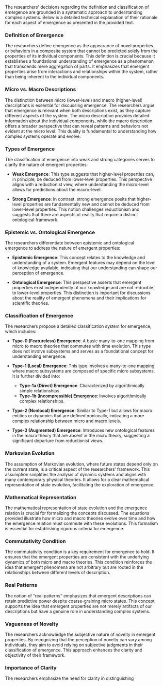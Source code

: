 The researchers' decisions regarding the definition and classification of emergence are grounded in a systematic approach to understanding complex systems. Below is a detailed technical explanation of their rationale for each aspect of emergence as presented in the provided text.

### Definition of Emergence
The researchers define emergence as the appearance of novel properties or behaviors in a composite system that cannot be predicted solely from the properties of its individual components. This definition is crucial because it establishes a foundational understanding of emergence as a phenomenon that transcends mere aggregation of parts. It emphasizes that emergent properties arise from interactions and relationships within the system, rather than being inherent to the individual components.

### Micro vs. Macro Descriptions
The distinction between micro (lower-level) and macro (higher-level) descriptions is essential for discussing emergence. The researchers argue that emergence is relevant when both descriptions exist, as they capture different aspects of the system. The micro description provides detailed information about the individual components, while the macro description offers a broader perspective that can reveal patterns and behaviors not evident at the micro level. This duality is fundamental to understanding how complex systems operate and evolve.

### Types of Emergence
The classification of emergence into weak and strong categories serves to clarify the nature of emergent properties:

- **Weak Emergence**: This type suggests that higher-level properties can, in principle, be deduced from lower-level properties. This perspective aligns with a reductionist view, where understanding the micro-level allows for predictions about the macro-level.
  
- **Strong Emergence**: In contrast, strong emergence posits that higher-level properties are fundamentally new and cannot be deduced from lower-level properties. This notion challenges reductionism and suggests that there are aspects of reality that require a distinct ontological framework.

### Epistemic vs. Ontological Emergence
The researchers differentiate between epistemic and ontological emergence to address the nature of emergent properties:

- **Epistemic Emergence**: This concept relates to the knowledge and understanding of a system. Emergent features may depend on the level of knowledge available, indicating that our understanding can shape our perception of emergence.
  
- **Ontological Emergence**: This perspective asserts that emergent properties exist independently of our knowledge and are not reducible to lower-level properties. This distinction is important for discussions about the reality of emergent phenomena and their implications for scientific theories.

### Classification of Emergence
The researchers propose a detailed classification system for emergence, which includes:

- **Type-0 (Featureless) Emergence**: A basic many-to-one mapping from micro to macro theories that commutes with time evolution. This type does not involve subsystems and serves as a foundational concept for understanding emergence.

- **Type-1 (Local) Emergence**: This type involves a many-to-one mapping where macro subsystems are composed of specific micro subsystems. It is further divided into:
  - **Type-1a (Direct) Emergence**: Characterized by algorithmically simple relationships.
  - **Type-1b (Incompressible) Emergence**: Involves algorithmically complex relationships.

- **Type-2 (Nonlocal) Emergence**: Similar to Type-1 but allows for macro entities or dynamics that are defined nonlocally, indicating a more complex relationship between micro and macro levels.

- **Type-3 (Augmented) Emergence**: Introduces new ontological features in the macro theory that are absent in the micro theory, suggesting a significant departure from reductionist views.

### Markovian Evolution
The assumption of Markovian evolution, where future states depend only on the current state, is a critical aspect of the researchers' framework. This assumption simplifies the analysis of dynamic systems and aligns with many contemporary physical theories. It allows for a clear mathematical representation of state evolution, facilitating the exploration of emergence.

### Mathematical Representation
The mathematical representation of state evolution and the emergence relation is crucial for formalizing the concepts discussed. The equations provided illustrate how micro and macro theories evolve over time and how the emergence relation must commute with these evolutions. This formalism is essential for establishing rigorous criteria for emergence.

### Commutativity Condition
The commutativity condition is a key requirement for emergence to hold. It ensures that the emergent properties are consistent with the underlying dynamics of both micro and macro theories. This condition reinforces the idea that emergent phenomena are not arbitrary but are rooted in the relationships between different levels of description.

### Real Patterns
The notion of "real patterns" emphasizes that emergent descriptions can retain predictive power despite coarse-graining micro states. This concept supports the idea that emergent properties are not merely artifacts of our descriptions but have a genuine role in understanding complex systems.

### Vagueness of Novelty
The researchers acknowledge the subjective nature of novelty in emergent properties. By recognizing that the perception of novelty can vary among individuals, they aim to avoid relying on subjective judgments in their classification of emergence. This approach enhances the clarity and objectivity of their framework.

### Importance of Clarity
The researchers emphasize the need for clarity in distinguishing